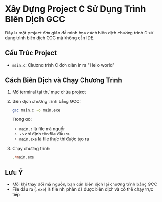 # Xây Dựng Project C Sử Dụng Trình Biên Dịch GCC

Đây là một project đơn giản để minh họa cách biên dịch chương trình C sử dụng trình biên dịch GCC mà không cần IDE.

## Cấu Trúc Project

- `main.c`: Chương trình C đơn giản in ra "Hello world"

## Cách Biên Dịch và Chạy Chương Trình

1. Mở terminal tại thư mục chứa project
2. Biên dịch chương trình bằng GCC:

   ```bash
   gcc main.c -o main.exe
   ```

   Trong đó:

   - `main.c` là file mã nguồn
   - `-o` chỉ định tên file đầu ra
   - `main.exe` là file thực thi được tạo ra

3. Chạy chương trình:

   ```bash
   .\main.exe
   ```

## Lưu Ý

- Mỗi khi thay đổi mã nguồn, bạn cần biên dịch lại chương trình bằng GCC
- File đầu ra (`.exe`) là file nhị phân đã được biên dịch và có thể chạy trực tiếp
